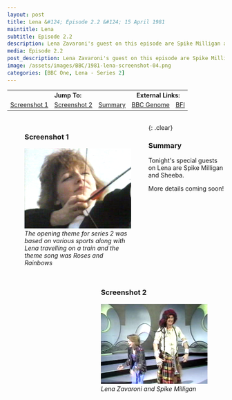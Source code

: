 ```yaml
---
layout: post
title: Lena &#124; Episode 2.2 &#124; 15 April 1981
maintitle: Lena
subtitle: Episode 2.2
description: Lena Zavaroni's guest on this episode are Spike Milligan and Sheeba.
media: Episode 2.2
post_description: Lena Zavaroni's guest on this episode are Spike Milligan and Sheeba.
image: /assets/images/BBC/1981-lena-screenshot-04.png
categories: [BBC One, Lena - Series 2]
---
```


<table>
<tr align="center">
<th colspan="3">Jump To:</th>
<th colspan="2">External Links:</th>
</tr>
<tr align="center">
<td><a href="#screenshot-1">Screenshot 1</a></td>
<td><a href="#screenshot-2">Screenshot 2</a></td>
<td><a href="#summary">Summary</a></td>
<td><a href="https://genome.ch.bbc.co.uk/schedules/bbcone/london/1981-04-15#at-20.30">BBC Genome</a></td>
<td><a href="https://www.bfi.org.uk/films-tv-people/4ce2b843896cb">BFI</a></td>
</tr>
</table>

<figure class="fig1">
<h3 id="screenshot-1">Screenshot 1</h3>
<img src="/assets/images/BBC/1981-lena-screenshot-04.png" class="full-width">
<cite>The opening theme for series 2 was based on various sports along with Lena travelling on a train and the theme song was Roses and Rainbows</cite>
</figure>

<figure class="fig2">
<h3 id="screenshot-2">Screenshot 2</h3>
<img src="/assets/images/BBC/1981-lena-screenshot-05.png" class="full-width">
<cite>Lena Zavaroni and Spike Milligan</cite>
</figure>

<br />{: .clear}

### Summary
Tonight's special guests on Lena are Spike Milligan and Sheeba.

More details coming soon!

<style>
.fig1 {float:left; width:49%;}

.fig2 {float:right; width:49%;}

figcaption {float:left; width:100%;}

@media only screen and (max-width: 700px) {
.fig1, .fig2 {float:left; width:100%;}
figcaption {float:left; width:100%; margin-bottom: 10px;}
}
</style>

